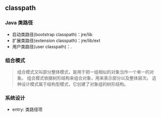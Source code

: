 ## classpath

### Java 类路径

- 启动类路径(bootstrap classpath)：jre/lib
- 扩展类路径(extension classpath)：jre/lib/ext
- 用户类路径(user classpath)：.

### 组合模式

> 组合模式又叫部分整体模式，是用于把一组相似的对象当作一个单一的对象。
> 组合模式依据树形结构来组合对象，用来表示部分以及整体层次。
> 这种设计模式属于结构型模式，它创建了对象组的树形结构。

### 系统设计

- entry: 类路径项